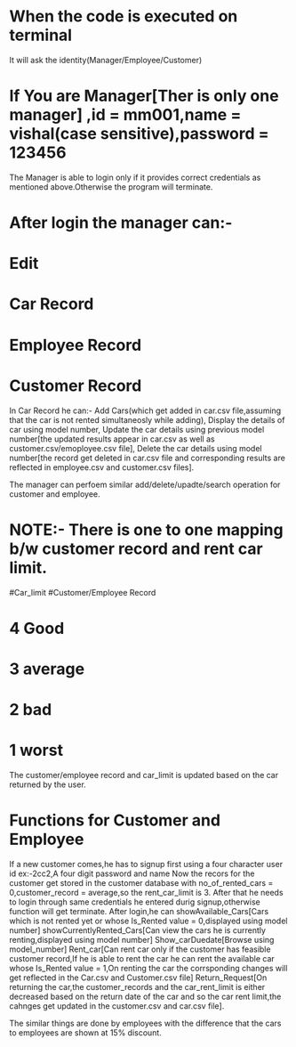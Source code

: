 # When the code is executed on terminal
It will ask the identity(Manager/Employee/Customer)
# If You are Manager[Ther is only one manager] ,id = mm001,name = vishal(case sensitive),password = 123456
The Manager is able to login only if it provides correct credentials as mentioned above.Otherwise the program will terminate.
# After login the manager can:-
# Edit
# Car Record
# Employee Record
# Customer Record

In Car Record he can:-
 Add Cars(which get added in car.csv file,assuming that the car is not rented simultaneosly while adding),
 Display the details of car using model number,
 Update the car details using previous model number[the updated results appear in car.csv as well as customer.csv/emoployee.csv file],
 Delete the car details using model number[the record get deleted in car.csv file and corresponding results are reflected in employee.csv and customer.csv files].

The manager can perfoem similar add/delete/upadte/search operation for customer and employee.
# NOTE:- There is one to one mapping b/w customer record and rent car limit.
#Car_limit   #Customer/Employee Record
#    4            Good
#    3            average
#    2            bad
#    1            worst

The customer/employee record and car_limit is updated based on the car returned by the user.

# Functions for Customer and Employee
If a new customer comes,he has to signup first using a four character user id ex:-2cc2,A four digit password and name
Now the recors for the customer get stored in the customer database with no_of_rented_cars = 0,customer_record = average,so the rent_car_limit is 3.
After that he needs to login through same credentials he entered durig signup,otherwise function will get terminate.
After login,he can
 showAvailable_Cars[Cars which is not rented yet or whose Is_Rented value = 0,displayed using model number]
 showCurrentlyRented_Cars[Can view the cars he is currently renting,displayed using model number]
 Show_carDuedate[Browse using model_number]
 Rent_car[Can rent car only if the customer has feasible customer record,If he is able to rent the car he can rent the available car whose Is_Rented value = 1,On renting the car the corrsponding changes will get reflected in the Car.csv and Customer.csv file]
 Return_Request[On returning the car,the customer_records and the car_rent_limit is either decreased based on the return date of the car and so the car rent limit,the cahnges get updated in the customer.csv and car.csv file].


 The similar things are done by employees with the difference that the cars to employees are shown at 15% discount.
